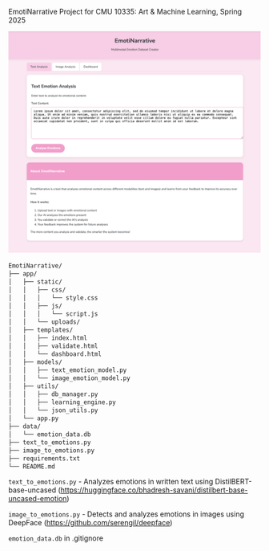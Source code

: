 EmotiNarrative
Project for CMU 10335: Art & Machine Learning, Spring 2025

![preview screenshot](EmotiNarrative_screenshot.png)

```
EmotiNarrative/
├── app/
│   ├── static/
│   │   ├── css/
│   │   │   └── style.css
│   │   ├── js/
│   │   │   └── script.js
│   │   └── uploads/
│   ├── templates/
│   │   ├── index.html
│   │   ├── validate.html
│   │   └── dashboard.html
│   ├── models/
│   │   ├── text_emotion_model.py
│   │   └── image_emotion_model.py
│   ├── utils/
│   │   ├── db_manager.py
│   │   ├── learning_engine.py
│   │   └── json_utils.py
│   └── app.py
├── data/
│   └── emotion_data.db
├── text_to_emotions.py
├── image_to_emotions.py
├── requirements.txt
└── README.md
```

`text_to_emotions.py` - Analyzes emotions in written text using DistilBERT-base-uncased (https://huggingface.co/bhadresh-savani/distilbert-base-uncased-emotion)

`image_to_emotions.py` - Detects and analyzes emotions in images using DeepFace (https://github.com/serengil/deepface)

`emotion_data.db` in .gitignore
